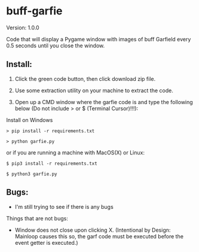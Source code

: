 # buff-garfie

Version: 1.0.0

Code that will display a Pygame window with images of buff Garfield every 0.5 seconds until you close the window.

## Install:

1. Click the green code button, then click download zip file.

2. Use some extraction utility on your machine to extract the code.

3. Open up a CMD window where the garfie code is and type the following below (Do not include > or $ (Terminal Cursor)!!!):

Install on Windows

```
> pip install -r requirements.txt

> python garfie.py
```

or if you are running a machine with MacOS(X) or Linux:

```
$ pip3 install -r requirements.txt

$ python3 garfie.py
```

## Bugs:

- I'm still trying to see if there is any bugs

Things that are not bugs:

- Window does not close upon clicking X. (Intentional by Design: Mainloop causes this so, the garf code must be executed before the event getter is executed.)
